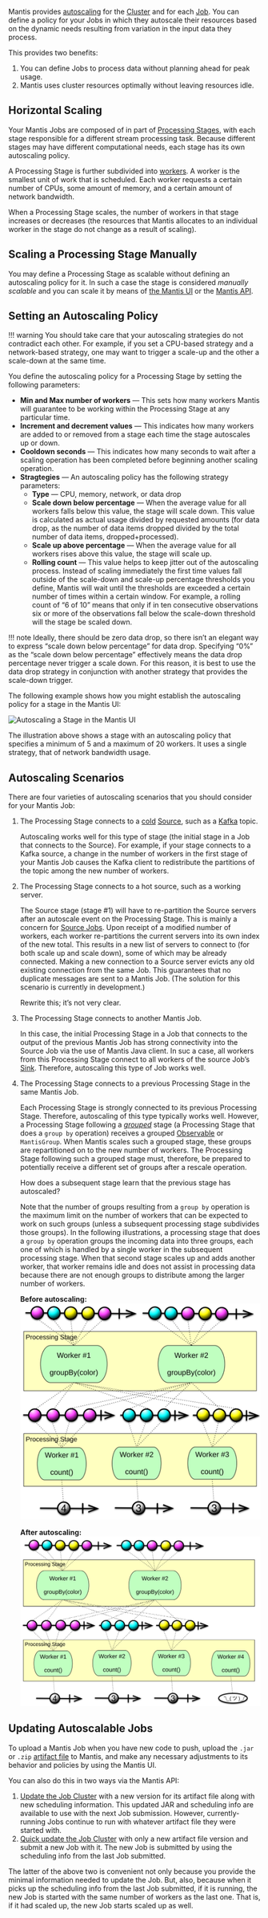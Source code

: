 Mantis provides [autoscaling] for the [Cluster] and for each [Job]. You can define a policy for your
Jobs in which they autoscale their resources based on the dynamic needs resulting from variation in
the input data they process. 

This provides two benefits:

1. You can define Jobs to process data without planning ahead for peak usage.
1. Mantis uses cluster resources optimally without leaving resources idle.

## Horizontal Scaling

Your Mantis Jobs are composed of in part of [Processing Stages], with each stage responsible for a
different stream processing task. Because different stages may have different computational needs,
each stage has its own autoscaling policy.

A Processing Stage is further subdivided into [workers]. A worker is the smallest unit of work that
is scheduled. Each worker requests a certain number of CPUs, some amount of memory, and a certain
amount of network bandwidth.

When a Processing Stage scales, the number of workers in that stage increases or decreases (the
resources that Mantis allocates to an individual worker in the stage do not change as a result of
scaling).

## Scaling a Processing Stage Manually

You may define a Processing Stage as scalable without defining an autoscaling policy for it. In such
a case the stage is considered *manually scalable* and you can scale it by means of
[the Mantis UI](mantisui) or the [Mantis API](mantisapi/rest#horizontally-scale-a-stage).

## Setting an Autoscaling Policy

!!! warning
    You should take care that your autoscaling strategies do not contradict each other. For example,
    if you set a CPU-based strategy and a network-based strategy, one may want to trigger a scale-up
    and the other a scale-down at the same time.

You define the autoscaling policy for a Processing Stage by setting the following parameters:

* **Min and Max number of workers** — This sets how many workers Mantis will guarantee to be working
  within the Processing Stage at any particular time.
* **Increment and decrement values** — This indicates how many workers are added to or removed from
  a stage each time the stage autoscales up or down.
* **Cooldown seconds** — This indicates how many seconds to wait after a scaling operation has been
  completed before beginning another scaling operation.
* **Stragtegies** — An autoscaling policy has the following strategy parameters:
    * **Type** — CPU, memory, network, or data drop
    * **Scale down below percentage** — When the average value for all workers falls below this
      value, the stage will scale down. This value is calculated as actual usage divided by
      requested amounts (for data drop, as the number of data items dropped divided by the total
      number of data items, dropped+processed).
    * **Scale up above percentage** — When the average value for all workers rises above this value,
      the stage will scale up.
    * **Rolling count** — This value helps to keep jitter out of the autoscaling process. Instead of
      scaling immediately the first time values fall outside of the scale-down and scale-up
      percentage thresholds you define, Mantis will wait until the thresholds are exceeded a certain
      number of times within a certain window. For example, a rolling count of “6 of 10” means that
      only if in ten consecutive observations six or more of the observations fall below the
      scale-down threshold will the stage be scaled down.

!!! note
    Ideally, there should be zero data drop, so there isn’t an elegant way to express “scale down
    below percentage” for data drop. Specifying “0%” as the “scale down below percentage”
    effectively means the data drop percentage never trigger a scale down. For this reason, it is
    best to use the data drop strategy in conjunction with another strategy that provides the
    scale-down trigger.

The following example shows how you might establish the autoscaling policy for a stage in the Mantis
UI:

![Autoscaling a Stage in the Mantis UI](images/autoscale.png)

The illustration above shows a stage with an autoscaling policy that specifies a minimum of 5 and a
maximum of 20 workers. It uses a single strategy, that of network bandwidth usage.

## Autoscaling Scenarios

There are four varieties of autoscaling scenarios that you should consider for your Mantis Job:

1. The Processing Stage connects to a [cold]  [Source], such as a [Kafka] topic.

    Autoscaling works well for this type of stage (the initial stage in a Job that connects to the
    Source). For example, if your stage connects to a Kafka source, a change in the number of
    workers in the first stage of your Mantis Job causes the Kafka client to redistribute the
    partitions of the topic among the new number of workers.

1. The Processing Stage connects to a hot source, such as a working server.

    The Source stage (stage #1) will have to re-partition the Source servers after an autoscale
    event on the Processing Stage. This is mainly a concern for [Source Jobs]. Upon receipt of a
    modified number of workers, each worker re-partitions the current servers into its own index of
    the new total. This results in a new list of servers to connect to (for both scale up and scale
    down), some of which may be already connected. Making a new connection to a Source server evicts
    any old existing connection from the same Job. This guarantees that no duplicate messages are
    sent to a Mantis Job. (The solution for this scenario is currently in development.)

    <span class="tbd">Rewrite this; it’s not very clear.</span>

1. The Processing Stage connects to another Mantis Job.

    In this case, the initial Processing Stage in a Job that connects to the output of the previous
    Mantis Job has strong connectivity into the Source Job via the use of Mantis Java client. In suc
    a case, all workers from this Processing Stage connect to all workers of the source Job’s
    [Sink]. Therefore, autoscaling this type of Job works well. 

1. The Processing Stage connects to a previous Processing Stage in the same Mantis Job.

    Each Processing Stage is strongly connected to its previous Processing Stage. Therefore,
    autoscaling of this type typically works well. However, a Processing Stage following a
    *[grouped]* stage (a Processing Stage that does a `group by` operation) receives a grouped
    [Observable] or `MantisGroup`. When Mantis scales such a grouped stage, these groups are
    repartitioned on to the new number of workers. The Processing Stage following such a grouped
    stage must, therefore, be prepared to potentially receive a different set of groups after a
    rescale operation.

    <span class="tbd">How does a subsequent stage learn that the previous stage has autoscaled?</span>

    Note that the number of groups resulting from a `group by` operation is the maximum limit on the
    number of workers that can be expected to work on such groups (unless a subsequent processing
    stage subdivides those groups). In the following illustrations, a processing stage that does a
    `group by` operation groups the incoming data into three groups, each one of which is handled by
    a single worker in the subsequent processing stage. When that second stage scales up and adds
    another worker, that worker remains idle and does not assist in processing data because there
    are not enough groups to distribute among the larger number of workers.

    **Before autoscaling:**
    ![Before autoscaling](images/scaling_prescale.svg)

    **After autoscaling:**
    ![After autoscaling](images/scaling_postscale.svg)
    

## Updating Autoscalable Jobs

To upload a Mantis Job when you have new code to push, upload the `.jar` or `.zip` [artifact file]
to Mantis, and make any necessary adjustments to its behavior and policies by using the Mantis UI.

You can also do this in two ways via the Mantis API:

1. [Update the Job Cluster](mantisapi/rest#change-information-about-a-cluster) with a new version
   for its artifact file along with new scheduling information. This updated JAR and scheduling info
   are available to use with the next Job submission. However, currently-running Jobs continue to
   run with whatever artifact file they were started with.
1. [Quick update the Job Cluster](mantisapi/rest#update-a-clusters-artifacts) with only a new
   artifact file version and submit a new Job with it. The new Job is submitted by using the
   scheduling info from the last Job submitted. 

The latter of the above two is convenient not only because you provide the minimal information
needed to update the Job. But, also, because when it picks up the scheduling info from the last Job
submitted, if it is running, the new Job is started with the same number of workers as the last one.
That is, if it had scaled up, the new Job starts scaled up as well.

<!-- Do not edit below this line -->
<!-- START -->
<!-- This section comes from the file "reference_links". It is automagically inserted into other files by means of the "refgen" script, also in the "docs/" directory. Edit this section only in the "reference_links" file, not in any of the other files in which it is included, or your edits will be overwritten. -->
[artifact]:                ../glossary#artifact          "Each Mantis Job has an associated artifact file that contains its source code and JSON configuration."
[artifacts]:               ../glossary#artifact          "Each Mantis Job has an associated artifact file that contains its source code and JSON configuration."
[artifact file]:           ../glossary#artifact          "Each Mantis Job has an associated artifact file that contains its source code and JSON configuration."
[artifact files]:          ../glossary#artifact          "Each Mantis Job has an associated artifact file that contains its source code and JSON configuration."
[autoscale]:               ../glossary#autoscaling       "You can establish an autoscaling policy for each component of your Mantis Job that governs how Mantis adjusts the number of workers assigned to that component as its workload changes."
[autoscaled]:              ../glossary#autoscaling       "You can establish an autoscaling policy for each component of your Mantis Job that governs how Mantis adjusts the number of workers assigned to that component as its workload changes."
[autoscales]:              ../glossary#autoscaling       "You can establish an autoscaling policy for each component of your Mantis Job that governs how Mantis adjusts the number of workers assigned to that component as its workload changes."
[autoscaling]:             ../glossary#autoscaling       "You can establish an autoscaling policy for each component of your Mantis Job that governs how Mantis adjusts the number of workers assigned to that component as its workload changes."
[scalable]:                ../glossary#autoscaling       "You can establish an autoscaling policy for each component of your Mantis Job that governs how Mantis adjusts the number of workers assigned to that component as its workload changes."
[AWS]:                     javascript:void(0)          "Amazon Web Services"
[backpressure]:            ../glossary#backpressure      "Backpressure refers to a set of possible strategies for coping with ReactiveX Observables that produce items more rapidly than their observers consume them."
[Binary compression]:      ../glossary#binarycompression
[broadcast]:               ../glossary#broadcast         "In broadcast mode, each worker of your job gets all the data from all workers of the Source Job rather than having that data distributed equally among the workers of your job."
[broadcast mode]:          ../glossary#broadcast         "In broadcast mode, each worker of your job gets all the data from all workers of the Source Job rather than having that data distributed equally among the workers of your job."
[Cassandra]:               ../glossary#cassandra         "Apache Cassandra is an open source, distributed database management system."
[cluster]:                 ../glossary#cluster           "A Mantis Job Cluster is a containing entity for Mantis Jobs. It defines metadata and certain service-level agreements. Job Clusters ease job lifecycle management and job revisioning."
[clusters]:                ../glossary#cluster           "A Mantis Job Cluster is a containing entity for Mantis Jobs. It defines metadata and certain service-level agreements. Job Clusters ease job lifecycle management and job revisioning."
[cold]:                    ../glossary#cold              "A cold ReactiveX Observable waits until an observer subscribes to it before it begins to emit items. This means the observer is guaranteed to see the whole Observable sequence from the beginning. This is in contrast to a hot Observable, which may begin emitting items as soon as it is created, even before observers have subscribed to it."
[cold Observable]:         ../glossary#cold              "A cold ReactiveX Observable waits until an observer subscribes to it before it begins to emit items. This means the observer is guaranteed to see the whole Observable sequence from the beginning. This is in contrast to a hot Observable, which may begin emitting items as soon as it is created, even before observers have subscribed to it."
[cold Observables]:        ../glossary#cold              "A cold ReactiveX Observable waits until an observer subscribes to it before it begins to emit items. This means the observer is guaranteed to see the whole Observable sequence from the beginning. This is in contrast to a hot Observable, which may begin emitting items as soon as it is created, even before observers have subscribed to it."
[component]:               ../glossary#component         "A Mantis Job is composed of three types of component: a Source, one or more Processing Stages, and a Sink."
[components]:              ../glossary#component         "A Mantis Job is composed of three types of component: a Source, one or more Processing Stages, and a Sink."
[custom source]:           ../glossary#customsource      "In contrast to a Source Job, which is a built-in variety of Source component designed to pull data from a common sort of data source, a custom source typically accesses data from less-common sources or has unusual delivery guarantee semantics."
[custom sources]:          ../glossary#customsource      "In contrast to a Source Job, which is a built-in variety of Source component designed to pull data from a common sort of data source, a custom source typically accesses data from less-common sources or has unusual delivery guarantee semantics."
[executor]:                ../glossary#executor          "The stage executor is responsible for loading the bytecode for a Mantis Job and then executing its stages and workers in a coordinated fashion. In the Mesos UI, workers are also referred to as executors."
[executors]:               ../glossary#executor          "The stage executor is responsible for loading the bytecode for a Mantis Job and then executing its stages and workers in a coordinated fashion. In the Mesos UI, workers are also referred to as executors."
[fast property]: ../glossary#fastproperties "Fast properties allow you to change the behavior of Netflix services without recompiling and redeploying them."
[fast properties]: ../glossary#fastproperties "Fast properties allow you to change the behavior of Netflix services without recompiling and redeploying them."
[Fenzo]:                   ../glossary#fenzo             "Fenzo is a Java library that implements a generic task scheduler for Mesos frameworks."
[grouped]:                 ../glossary#grouped           "Grouped data is distinguished from scalar data in that each datum is accompanied by a key that indicates what group it belongs to. Grouped data can be processed by a RxJava GroupedObservable or by a MantisGroup."
[grouped data]:            ../glossary#grouped           "Grouped data is distinguished from scalar data in that each datum is accompanied by a key that indicates what group it belongs to. Grouped data can be processed by a RxJava GroupedObservable or by a MantisGroup."
[GRPC]:                    ../glossary#grpc              "gRPC is an open-source RPC framework using Protocol Buffers."
[hot]:                     ../glossary#hot               "A hot ReactiveX Observable may begin emitting items as soon as it is created, even before observers have subscribed to it. This means the observer may miss items that were emitted before the observer subscribed. This is in contrast to a cold Observable, which waits until an observer subscribes to it before it begins to emit items."
[hot Observable]:          ../glossary#hot               "A hot ReactiveX Observable may begin emitting items as soon as it is created, even before observers have subscribed to it. This means the observer may miss items that were emitted before the observer subscribed. This is in contrast to a cold Observable, which waits until an observer subscribes to it before it begins to emit items."
[hot Observables]:         ../glossary#hot               "A hot ReactiveX Observable may begin emitting items as soon as it is created, even before observers have subscribed to it. This means the observer may miss items that were emitted before the observer subscribed. This is in contrast to a cold Observable, which waits until an observer subscribes to it before it begins to emit items."
[JMC]:                     ../glossary#jmc               "Java Mission Control is a tool from Oracle with which developers can monitor and manage Java applications."
[job]:                     ../glossary#job               "A Mantis Job takes in a stream of data, transforms it by using RxJava operators, and then outputs the results as another stream. It is composed of a Source, one or more Processing Stages, and a Sink."
[jobs]:                    ../glossary#job               "A Mantis Job takes in a stream of data, transforms it by using RxJava operators, and then outputs the results as another stream. It is composed of a Source, one or more Processing Stages, and a Sink."
[Mantis job]:              ../glossary#job               "A Mantis Job takes in a stream of data, transforms it by using RxJava operators, and then outputs the results as another stream. It is composed of a Source, one or more Processing Stages, and a Sink."
[Mantis jobs]:             ../glossary#job               "A Mantis Job takes in a stream of data, transforms it by using RxJava operators, and then outputs the results as another stream. It is composed of a Source, one or more Processing Stages, and a Sink."
[job cluster]:             ../glossary#jobcluster        "A Mantis Job Cluster is a containing entity for Mantis Jobs. It defines metadata and certain service-level agreements. Job Clusters ease job lifecycle management and job revisioning."
[job clusters]:            ../glossary#jobcluster        "A Mantis Job Cluster is a containing entity for Mantis Jobs. It defines metadata and certain service-level agreements. Job Clusters ease job lifecycle management and job revisioning."
[Job Master]:              ../glossary#jobmaster         "If a job is configured with autoscaling, Mantis will add a Job Master component to it as its initial component. This component will send metrics back to Mantis to help it govern the autoscaling process."
[Mantis Master]:           ../glossary#mantismaster      "The Mantis Master coordinates the execution of [Mantis Jobs] and starts the services on each Worker."
[Kafka]:                   ../glossary#kafka             "Apache Kafka is a large-scale, distributed streaming platform."
[keyed data]:              ../glossary#keyed             "Grouped (or keyed) data is distinguished from scalar data in that each datum is accompanied by a key that indicates what group it belongs to. Grouped data can be processed by a RxJava GroupedObservable or by a MantisGroup."
[Keystone]:                ../glossary#keystone          "Keystone is Netflix’s data backbone, a stream processing platform that focuses on data analytics."
[label]:                   ../glossary#label             "A label is a text key/value pair that you can add to a Job Cluster or to an individual Job to make it easier to search for or group."
[labels]:                  ../glossary#label             "A label is a text key/value pair that you can add to a Job Cluster or to an individual Job to make it easier to search for or group."
[Log4j]:                   ../glossary#log4j             "Log4j is a Java-based logging framework."
[Apache Mesos]:            ../glossary#mesos             "Apache Mesos is an open-source technique for balancing resources across frameworks in clusters."
[Mesos]:                   ../glossary#mesos             "Apache Mesos is an open-source technique for balancing resources across frameworks in clusters."
[metadata]:                ../glossary#metadata          "Mantis inserts metadata into its Job payload. This may include information about where the data came from, for instance. You can define additional metadata to include in the payload when you establish the Job Cluster."
[meta message]:            ../glossary#metamessage       "A Source Job may occasionally inject meta messages into its data stream that indicate things like data drops."
[meta messages]:           ../glossary#metamessage       "A Source Job may occasionally inject meta messages into its data stream that indicate things like data drops."
[migration strategy]:      ../glossary#migration
[migration strategies]:    ../glossary#migration
[MRE]:                     ../glossary#mre               "Mantis Publish (a.k.a. Mantis Realtime Events, or MRE) is a library that your application can use to stream events into Mantis while respecting MQL filters."
[Mantis Publish]:          ../glossary#mantispublish     "Mantis Publish is a library that your application can use to stream events into Mantis while respecting MQL filters."
[Mantis Query Language]:   ../glossary#mql               "You use Mantis Query Language to define filters and other data processing that Mantis applies to a Source data stream at its point of origin, so as to reduce the amount of data going over the wire."
[MQL]:                     ../glossary#mql               "You use Mantis Query Language to define filters and other data processing that Mantis applies to a Source data stream at its point of origin, so as to reduce the amount of data going over the wire."
[Observable]:              ../glossary#observable        "In ReactiveX an Observable is the method of processing a stream of data in a way that facilitates its transformation and consumption by observers. Observables come in hot and cold varieties. There is also a GroupedObservable that is specialized to grouped data."
[Observables]:             ../glossary#observable        "In ReactiveX an Observable is the method of processing a stream of data in a way that facilitates its transformation and consumption by observers. Observables come in hot and cold varieties. There is also a GroupedObservable that is specialized to grouped data."
[parameter]:               ../glossary#parameter         "A Mantis Job may accept parameters that modify its behavior. You can define these in your Job Cluster definition, and set their values on a per-Job basis."
[parameters]:              ../glossary#parameter         "A Mantis Job may accept parameters that modify its behavior. You can define these in your Job Cluster definition, and set their values on a per-Job basis."
[Processing Stage]:        ../glossary#stage             "A Processing Stage component of a Mantis Job transforms the RxJava Observables it obtains from the Source component."
[Processing Stages]:       ../glossary#stage             "A Processing Stage component of a Mantis Job transforms the RxJava Observables it obtains from the Source component."
[stage]:                   ../glossary#stage             "A Processing Stage component of a Mantis Job transforms the RxJava Observables it obtains from the Source component."
[stages]:                  ../glossary#stage             "A Processing Stage component of a Mantis Job transforms the RxJava Observables it obtains from the Source component."
[property]:                ../glossary#property          "A property is a particular named data value found within events in an event stream."
[properties]:              ../glossary#property          "A property is a particular named data value found within events in an event stream."
[Reactive Stream]:         ../glossary#reactivestreams   "Reactive Streams is the latest advance of the ReactiveX project. It is an API for manipulating streams of asynchronous data in a non-blocking fashion, with backpressure."
[Reactive Streams]:        ../glossary#reactivestreams   "Reactive Streams is the latest advance of the ReactiveX project. It is an API for manipulating streams of asynchronous data in a non-blocking fashion, with backpressure."
[ReactiveX]:               ../glossary#reactivex         "ReactiveX is a software technique for transforming, combining, reacting to, and managing streams of data. RxJava is an example of a library that implements this technique."
[RxJava]:                  ../glossary#rxjava            "RxJava is the Java implementation of ReactiveX, a software technique for transforming, combining, reacting to, and managing streams of data."
[downsample]:              ../glossary#sampling          "Sampling is an MQL strategy for mitigating data volume issues. There are two sampling strategies: Random and Sticky. Random sampling uniformly downsamples the source stream to a percentage of its original volume. Sticky sampling selectively samples data from the source stream based on key values."
[sample]:                  ../glossary#sampling          "Sampling is an MQL strategy for mitigating data volume issues. There are two sampling strategies: Random and Sticky. Random sampling uniformly downsamples the source stream to a percentage of its original volume. Sticky sampling selectively samples data from the source stream based on key values."
[sampled]:                 ../glossary#sampling          "Sampling is an MQL strategy for mitigating data volume issues. There are two sampling strategies: Random and Sticky. Random sampling uniformly downsamples the source stream to a percentage of its original volume. Sticky sampling selectively samples data from the source stream based on key values."
[samples]:                 ../glossary#sampling          "Sampling is an MQL strategy for mitigating data volume issues. There are two sampling strategies: Random and Sticky. Random sampling uniformly downsamples the source stream to a percentage of its original volume. Sticky sampling selectively samples data from the source stream based on key values."
[sampling]:                ../glossary#sampling          "Sampling is an MQL strategy for mitigating data volume issues. There are two sampling strategies: Random and Sticky. Random sampling uniformly downsamples the source stream to a percentage of its original volume. Sticky sampling selectively samples data from the source stream based on key values."
[scalar]:                  ../glossary#scalar            "Scalar data is distinguished from keyed or grouped data in that it is not categorized into groups by key. Scalar data can be processed by an ordinary ReactiveX Observable."
[scalar data]:             ../glossary#scalar            "Scalar data is distinguished from keyed or grouped data in that it is not categorized into groups by key. Scalar data can be processed by an ordinary ReactiveX Observable."
[Sink]:                    ../glossary#sink              "The Sink is the final component of a Mantis Job. It takes the Observable that has been transformed by the Processing Stage and outputs it in the form of a new data stream."
[Sinks]:                   ../glossary#sink              "The Sink is the final component of a Mantis Job. It takes the Observable that has been transformed by the Processing Stage and outputs it in the form of a new data stream."
[Sink component]:          ../glossary#sink              "The Sink is the final component of a Mantis Job. It takes the Observable that has been transformed by the Processing Stage and outputs it in the form of a new data stream."
[service-level agreement]:  ../glossary#sla               "A service-level agreement, in the Mantis context, is defined on a per-Cluster basis. You use it to configure how many Jobs in the cluster will be in operation at any time, among other things."
[service-level agreements]: ../glossary#sla               "A service-level agreement, in the Mantis context, is defined on a per-Cluster basis. You use it to configure how many Jobs in the cluster will be in operation at any time, among other things."
[SLA]:                     ../glossary#sla               "A service-level agreement, in the Mantis context, is defined on a per-Cluster basis. You use it to configure how many Jobs in the cluster will be in operation at any time, among other things."
[Source]:                  ../glossary#source            "The Source component of a Mantis Job fetches data from a source outside of Mantis and makes it available to the Processing Stage component in the form of an RxJava Observable. There are two varieties of Source: a Source Job and a custom source."
[Sources]:                 ../glossary#source            "The Source component of a Mantis Job fetches data from a source outside of Mantis and makes it available to the Processing Stage component in the form of an RxJava Observable. There are two varieties of Source: a Source Job and a custom source."
[Source Job]:              ../glossary#sourcejob         "A Source Job is a Mantis Job that you can use as a Source, which wraps a data source external to Mantis and makes it easier for you to create a job that observes its data."
[Source Jobs]:             ../glossary#sourcejob         "A Source Job is a Mantis Job that you can use as a Source, which wraps a data source external to Mantis and makes it easier for you to create a job that observes its data."
[Spinnaker]: ../glossary#spinnaker "Spinnaker is a set of resources that help you deploy and manage resources in the cloud."
[SSE]:                     ../glossary#sse               "Server-sent events (SSE) are a way for a browser to receive automatic updates from a server through an HTTP connection. Mantis includes an SSE Sink."
[server-sent event]:       ../glossary#sse               "Server-sent events (SSE) are a way for a browser to receive automatic updates from a server through an HTTP connection. Mantis includes an SSE Sink."
[server-sent events]:      ../glossary#sse               "Server-sent events (SSE) are a way for a browser to receive automatic updates from a server through an HTTP connection. Mantis includes an SSE Sink."
[transform]:               ../glossary#transformation    "A transformation acts on each datum from a stream or Observables of data, changing it in some manner before passing it along as a new stream or Observable. Transformations may change data between scalar and grouped forms."
[transformed]:             ../glossary#transformation    "A transformation acts on each datum from a stream or Observables of data, changing it in some manner before passing it along as a new stream or Observable. Transformations may change data between scalar and grouped forms."
[transforms]:              ../glossary#transformation    "A transformation acts on each datum from a stream or Observables of data, changing it in some manner before passing it along as a new stream or Observable. Transformations may change data between scalar and grouped forms."
[transformation]:          ../glossary#transformation    "A transformation acts on each datum from a stream or Observables of data, changing it in some manner before passing it along as a new stream or Observable. Transformations may change data between scalar and grouped forms."
[transformations]:         ../glossary#transformation    "A transformation acts on each datum from a stream or Observables of data, changing it in some manner before passing it along as a new stream or Observable. Transformations may change data between scalar and grouped forms."
[transient]:               ../glossary#transient         "A transient (or ephemeral) Mantis Job is automatically killed by Mantis after a certain amount of time has passed since the last subscriber to the job disconnects."
[transient job]:           ../glossary#transient         "A transient (or ephemeral) Mantis Job is automatically killed by Mantis after a certain amount of time has passed since the last subscriber to the job disconnects."
[transient jobs]:          ../glossary#transient         "A transient (or ephemeral) Mantis Job is automatically killed by Mantis after a certain amount of time has passed since the last subscriber to the job disconnects."
[WebSocket]:               ../glossary#websocket         "WebSocket is a two-way, interactive communication channel that works over HTTP. In the Mantis context, it is an alternative to SSE."
[Worker]:                  ../glossary#worker            "A worker is the smallest unit of work that is scheduled within a Mantis component. You can configure how many resources Mantis allocates to each worker, and Mantis will adjust the number of workers your Mantis component needs based on its autoscaling policy."
[Workers]:                 ../glossary#worker            "A worker is the smallest unit of work that is scheduled within a Mantis component. You can configure how many resources Mantis allocates to each worker, and Mantis will adjust the number of workers your Mantis component needs based on its autoscaling policy."
[Zookeeper]:               ../glossary#zookeeper         "Apache Zookeeper is an open-source server that maintains configuration information and other services required by distributed applications."
<!-- END -->
